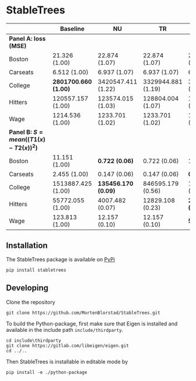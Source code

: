 # StableTrees

|                                   | Baseline        | NU             | TR             | SL             | ABU            | BABU          |
|-----------------------------------|-------|-------|-------|-------|-------|-------|
| **Panel A: loss (MSE)**           |
| Boston                            | 21.326 (1.00)   | 22.874 (1.07)  | 22.874 (1.07)  | 21.879 (1.03)  | 20.975 (0.98)  | **18.813 (0.88)** |
| Carseats                          | 6.512 (1.00)    | 6.937 (1.07)   | 6.937 (1.07)   | 6.823 (1.05)   | **6.507 (1.00)** | 6.531 (1.00)  |
| College                           | **2801700.660 (1.00)** | 3420547.411 (1.22) | 3329944.881 (1.19) | 3192454.561 (1.14) | 2918508.528 (1.04) | 2886392.353 (1.03) |
| Hitters                           | 120557.157 (1.00) | 123574.015 (1.03) | 128804.004 (1.07) | 122364.386 (1.01) | 116871.759 (0.97) | **113851.957 (0.94)** |
| Wage                              | 1214.536 (1.00) | 1233.701 (1.02) | 1233.701 (1.02) | 1232.200 (1.01) | **1211.076 (1.00)** | 1216.604 (1.00) |
| **Panel B: $S = mean((T1(x)-T2(x))^2)$** |
| Boston                            | 11.151 (1.00)   | **0.722 (0.06)** | 0.722 (0.06)   | 1.224 (0.11)   | 10.135 (0.91)  | 6.873 (0.62)  |
| Carseats                          | 2.455 (1.00)    | 0.147 (0.06)   | 0.147 (0.06)   | **0.084 (0.03)** | 1.967 (0.80)   | 0.749 (0.31)  |
| College                           | 1513887.425 (1.00) | **135456.170 (0.09)** | 846595.179 (0.56) | 161846.572 (0.11) | 1391364.344 (0.92) | 930181.108 (0.61) |
| Hitters                           | 55772.055 (1.00) | 4007.482 (0.07) | 12829.108 (0.23) | **2263.973 (0.04)** | 50532.190 (0.91) | 28467.977 (0.51 |
| Wage                              | 123.813 (1.00) | 12.157 (0.10) | 12.157 (0.10) | **5.975 (0.05)** | 90.043 (0.73) | 34.243 (0.28) |




## Installation

The StableTrees package is available on [PyPi](https://pypi.org/project/stabletrees/)

```
pip install stabletrees
```

## Developing
Clone the repository
```git
git clone https://github.com/MortenBlorstad/StableTrees.git
```

To build the Python-package, first make sure that Eigen is installed and available in the include path `include/thirdparty`.

```
cd include\thirdparty
git clone https://gitlab.com/libeigen/eigen.git
cd ../..
```
Then StableTrees is installable in editable mode by
```
pip install -e ./python-package
```
